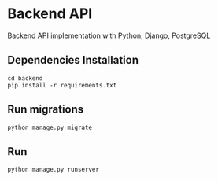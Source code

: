 # Backend API

Backend API implementation with Python, Django, PostgreSQL

## Dependencies Installation

    cd backend
    pip install -r requirements.txt

## Run migrations

    python manage.py migrate

## Run

    python manage.py runserver
